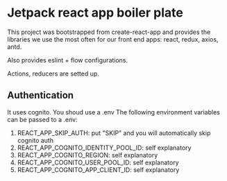 # Jetpack react app boiler plate

This project was bootstrapped from create-react-app and provides the libraries we use the most often for our front end apps: react, redux, axios, antd.

Also provides eslint + flow configurations.

Actions, reducers are setted up.

## Authentication

It uses cognito.
You shoud use a .env
The following environment variables can be passed to a .env:

1. REACT_APP_SKIP_AUTH: put "SKIP" and you will automatically skip cognito auth
2. REACT_APP_COGNITO_IDENTITY_POOL_ID: self explanatory
3. REACT_APP_COGNITO_REGION: self explanatory
4. REACT_APP_COGNITO_USER_POOL_ID: self explanatory
5. REACT_APP_COGNITO_APP_CLIENT_ID: self explanatory
